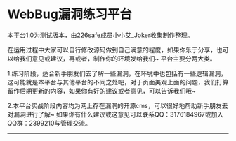 # WebBug漏洞练习平台
本平台1.0为测试版本，由226safe成员小小艾_Joker收集制作整理。

在运用过程中大家可以自行修改源码做到自己满意的程度，如果你乐于分享，也可以给我们意见或建议，再或者，制作你的环境发给我们~
平台主要分两大类。

1.练习阶段，适合新手朋友们去了解一些漏洞，在环境中也包括有一些逻辑漏洞，这可能就是本平台与其他平台的不同之处吧，对于页面美观上面的问题，我们打算留作后期更新的内容，如果你有好的建议或者意见，可以告诉我们哦~

2.本平台实战阶段内容均为网上存在漏洞的开源cms，可以很好地帮助新手朋友去对漏洞进行了解~
如果你有什么建议或这意见可以联系QQ：3176184967或加入QQ群：2399210与管理交流。

-------------
